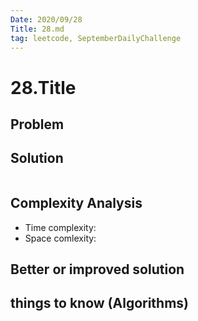 ```yaml
---
Date: 2020/09/28
Title: 28.md
tag: leetcode, SeptemberDailyChallenge
---
```

# 28.Title

## Problem

## Solution
```cpp
```
## Complexity Analysis
- Time complexity:
- Space comlexity:
## Better or improved solution

## things to know (Algorithms)